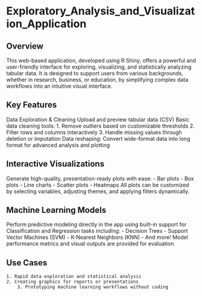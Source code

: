 # Exploratory_Analysis_and_Visualization_Application

## Overview
This web-based application, developed using R Shiny, offers a powerful and user-friendly interface for exploring, visualizing, and statistically analyzing tabular data. It is designed to support users from various backgrounds, whether in research, business, or education, by simplifying complex data workflows into an intuitive visual interface.

## Key Features
Data Exploration & Cleaning
Upload and preview tabular data (CSV)
Basic data cleaning tools:
	1. Remove outliers based on customizable thresholds
	2.  Filter rows and columns interactively
	3. Handle missing values through deletion or imputation
Data reshaping: Convert wide-format data into long format for advanced analysis and plotting

## Interactive Visualizations
Generate high-quality, presentation-ready plots with ease:
	- Bar plots
	- Box plots
	- Line charts
	- Scatter plots
	- Heatmaps
All plots can be customized by selecting variables, adjusting themes, and applying filters dynamically.

## Machine Learning Models
Perform predictive modeling directly in the app using built-in support for Classification and Regression tasks including:
	- Decision Trees
	- Support Vector Machines (SVM)
	- K-Nearest Neighbors (KNN)
	- And more!
Model performance metrics and visual outputs are provided for evaluation

## Use Cases
	1. Rapid data exploration and statistical analysis
	2. Creating graphics for reports or presentations
        3. Prototyping machine learning workflows without coding

 


